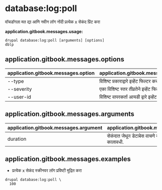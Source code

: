 # database:log:poll
वॉचडॉगला मत द्या आणि नवीन लॉग नोंदी प्रत्येक x सेकंद प्रिंट करा

**application.gitbook.messages.usage:**
```
drupal database:log:poll [arguments] [options]
dblp
```

## application.gitbook.messages.options
application.gitbook.messages.option | application.gitbook.messages.details
-------|-------------
--type | विशिष्ट प्रकाराद्वारे इव्हेंट फिल्टर करा.
--severity | एका विशिष्ट स्तर तीव्रतेने इव्हेंट फिल्टर करा.
--user-id | विशिष्ट वापरकर्ता आयडी द्वारे इव्हेंट फिल्टर करा.

## application.gitbook.messages.arguments
application.gitbook.messages.argument | application.gitbook.messages.details
---------|-------------
duration | सेकंदात जेथून डेटाबेस वाचणे दरम्यान झोपण्याची कालावधी.

## application.gitbook.messages.examples
* प्रत्येक x सेकंद स्क्रीनवर लॉग प्रविष्टी मुद्रित करा
```
drupal database:log:poll \
  100
```

